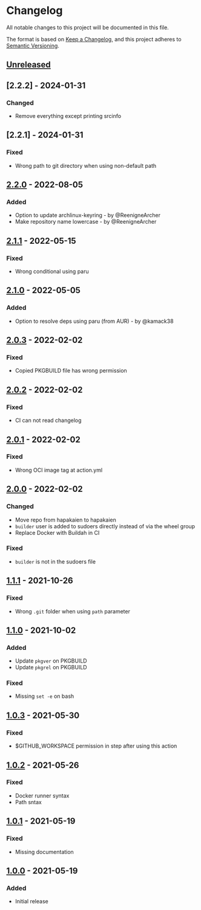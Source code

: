 # Changelog

All notable changes to this project will be documented in this file.

The format is based on [Keep a Changelog](https://keepachangelog.com/en/1.0.0/),
and this project adheres to [Semantic Versioning](https://semver.org/spec/v2.0.0.html).

## [Unreleased]

## [2.2.2] - 2024-01-31

### Changed

- Remove everything except printing srcinfo

## [2.2.1] - 2024-01-31

### Fixed

- Wrong path to git directory when using non-default path

## [2.2.0] - 2022-08-05

### Added

- Option to update archlinux-keyring - by @ReenigneArcher
- Make repository name lowercase - by @ReenigneArcher

## [2.1.1] - 2022-05-15

### Fixed

- Wrong conditional using paru

## [2.1.0] - 2022-05-05

### Added

- Option to resolve deps using paru (from AUR) - by @kamack38

## [2.0.3] - 2022-02-02

### Fixed

- Copied PKGBUILD file has wrong permission

## [2.0.2] - 2022-02-02

### Fixed

- CI can not read changelog

## [2.0.1] - 2022-02-02

### Fixed

- Wrong OCI image tag at action.yml

## [2.0.0] - 2022-02-02

### Changed

- Move repo from hapakaien to hapakaien
- `builder` user is added to sudoers directly instead of via the wheel group
- Replace Docker with Buildah in CI

### Fixed

- `builder` is not in the sudoers file

## [1.1.1] - 2021-10-26

### Fixed

- Wrong `.git` folder when using `path` parameter

## [1.1.0] - 2021-10-02

### Added

- Update `pkgver` on PKGBUILD
- Update `pkgrel` on PKGBUILD

### Fixed

- Missing `set -e` on bash 

## [1.0.3] - 2021-05-30

### Fixed

- $GITHUB_WORKSPACE permission in step after using this action

## [1.0.2] - 2021-05-26

### Fixed

- Docker runner syntax
- Path sntax

## [1.0.1] - 2021-05-19

### Fixed

- Missing documentation

## [1.0.0] - 2021-05-19

### Added

- Initial release

[Unreleased]: https://github.com/hapakaien/archlinux-package-action/compare/v2.2.0...HEAD
[2.2.0]: https://github.com/hapakaien/archlinux-package-action/compare/v2.1.1...v2.2.0
[2.1.1]: https://github.com/hapakaien/archlinux-package-action/compare/v2.1.0...v2.1.1
[2.1.0]: https://github.com/hapakaien/archlinux-package-action/compare/v2.0.3...v2.1.0
[2.0.3]: https://github.com/hapakaien/archlinux-package-action/compare/v2.0.2...v2.0.3
[2.0.2]: https://github.com/hapakaien/archlinux-package-action/compare/v2.0.1...v2.0.2
[2.0.1]: https://github.com/hapakaien/archlinux-package-action/compare/v2.0.0...v2.0.1
[2.0.0]: https://github.com/hapakaien/archlinux-package-action/compare/v1.1.1...v2.0.0
[1.1.1]: https://github.com/hapakaien/archlinux-package-action/compare/v1.1.0...v1.1.1
[1.1.0]: https://github.com/hapakaien/archlinux-package-action/compare/v1.0.3...v1.1.0
[1.0.3]: https://github.com/hapakaien/archlinux-package-action/compare/v1.0.2...v1.0.3
[1.0.2]: https://github.com/hapakaien/archlinux-package-action/compare/v1.0.1...v1.0.2
[1.0.1]: https://github.com/hapakaien/archlinux-package-action/compare/v1.0.0...v1.0.1
[1.0.0]: https://github.com/hapakaien/archlinux-package-action/releases/tag/v1.0.0
